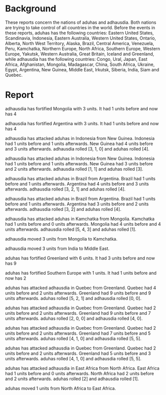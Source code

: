 # Background 
These reports concern the nations of aduhas and adhausdia. Both nations are trying to take control of all countries in the world. Before the events in these reports, aduhas has the following countries: Eastern United States, Scandinavia, Indonesia, Eastern Australia, Western United States, Ontario, Alberta, North West Territory, Alaska, Brazil, Central America, Venezuela, Peru, Kamchatka, Northern Europe, North Africa, Southern Europe, Western Europe, Yakutsk, Western Australia, Great Britain, Iceland and Greenland, while adhausdia has the following countries: Congo, Ural, Japan, East Africa, Afghanistan, Mongolia, Madagascar, China, South Africa, Ukraine, Egypt, Argentina, New Guinea, Middle East, Irkutsk, Siberia, India, Siam and Quebec.
 
# Report 
adhausdia has fortified Mongolia with 3 units. It had 1 units before and now has 4
 
adhausdia has fortified Argentina with 3 units. It had 1 units before and now has 4
 
adhausdia has attacked aduhas in Indonesia from New Guinea. Indonesia had 1 units before and 1 units afterwards. New Guinea had 4 units before and 3 units afterwards. adhausdia rolled [3, 1, 0] and aduhas rolled [4].
 
adhausdia has attacked aduhas in Indonesia from New Guinea. Indonesia had 1 units before and 1 units afterwards. New Guinea had 3 units before and 2 units afterwards. adhausdia rolled [1, 1] and aduhas rolled [3].
 
adhausdia has attacked aduhas in Brazil from Argentina. Brazil had 1 units before and 1 units afterwards. Argentina had 4 units before and 3 units afterwards. adhausdia rolled [3, 2, 1] and aduhas rolled [4].
 
adhausdia has attacked aduhas in Brazil from Argentina. Brazil had 1 units before and 1 units afterwards. Argentina had 3 units before and 2 units afterwards. adhausdia rolled [3, 2] and aduhas rolled [4].
 
adhausdia has attacked aduhas in Kamchatka from Mongolia. Kamchatka had 1 units before and 0 units afterwards. Mongolia had 4 units before and 4 units afterwards. adhausdia rolled [5, 4, 3] and aduhas rolled [1].
 
adhausdia moved 3 units from Mongolia to Kamchatka.
 
adhausdia moved 3 units from India to Middle East.
 
aduhas has fortified Greenland with 6 units. It had 3 units before and now has 9
 
aduhas has fortified Southern Europe with 1 units. It had 1 units before and now has 2
 
aduhas has attacked adhausdia in Quebec from Greenland. Quebec had 4 units before and 2 units afterwards. Greenland had 9 units before and 9 units afterwards. aduhas rolled [5, 2, 1] and adhausdia rolled [0, 0].
 
aduhas has attacked adhausdia in Quebec from Greenland. Quebec had 2 units before and 2 units afterwards. Greenland had 9 units before and 7 units afterwards. aduhas rolled [2, 0, 0] and adhausdia rolled [4, 0].
 
aduhas has attacked adhausdia in Quebec from Greenland. Quebec had 2 units before and 2 units afterwards. Greenland had 7 units before and 5 units afterwards. aduhas rolled [4, 1, 0] and adhausdia rolled [5, 5].
 
aduhas has attacked adhausdia in Quebec from Greenland. Quebec had 2 units before and 2 units afterwards. Greenland had 5 units before and 3 units afterwards. aduhas rolled [4, 1, 0] and adhausdia rolled [5, 5].
 
aduhas has attacked adhausdia in East Africa from North Africa. East Africa had 1 units before and 0 units afterwards. North Africa had 2 units before and 2 units afterwards. aduhas rolled [2] and adhausdia rolled [1].
 
aduhas moved 1 units from North Africa to East Africa.
 

